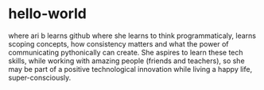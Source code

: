 # hello-world
where ari b learns github
where she learns to think programmaticaly, learns scoping concepts, how consistency matters and what the power of communicating pythonically can create. She aspires to learn these tech skills, while working with amazing people (friends and teachers), so she may be part of a positive technological innovation while living a happy life, super-consciously. 
